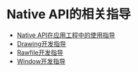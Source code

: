 # Native API的相关指导

- [Native API在应用工程中的使用指导](napi-guidelines.md)
- [Drawing开发指导](drawing-guidelines.md)
- [Rawfile开发指导](rawfile-guidelines.md)
- [Window开发指导](native-window-guidelines.md)
